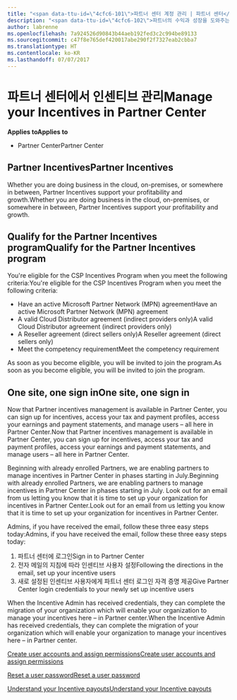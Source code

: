 ```yaml
---
title: "<span data-ttu-id=\"4cfc6-101\">파트너 센터 계정 관리 | 파트너 센터</span><span class=\"sxs-lookup\"><span data-stu-id=\"4cfc6-101\">Manage your Incentives in Partner Center | Partner Center</span></span>"
description: "<span data-ttu-id=\"4cfc6-102\">파트너의 수익과 성장을 도와주는 Microsoft 파트너 인센티브 프로그램</span><span class=\"sxs-lookup\"><span data-stu-id=\"4cfc6-102\">Microsoft Partner Incentives programs support partner profitability and growth</span></span>"
author: labrenne
ms.openlocfilehash: 7a924526d90843b44aeb192fed3c2c994be89133
ms.sourcegitcommit: c47f8e765def420017abe290f2f7327eab2cbba7
ms.translationtype: HT
ms.contentlocale: ko-KR
ms.lasthandoff: 07/07/2017
---
```

# <a name="manage-your-incentives-in-partner-center"></a><span data-ttu-id="4cfc6-103">파트너 센터에서 인센티브 관리</span><span class="sxs-lookup"><span data-stu-id="4cfc6-103">Manage your Incentives in Partner Center</span></span> 

**<span data-ttu-id="4cfc6-104">Applies to</span><span class="sxs-lookup"><span data-stu-id="4cfc6-104">Applies to</span></span>**

-  <span data-ttu-id="4cfc6-105">Partner Center</span><span class="sxs-lookup"><span data-stu-id="4cfc6-105">Partner Center</span></span>

## <a name="partner-incentives"></a><span data-ttu-id="4cfc6-106">Partner Incentives</span><span class="sxs-lookup"><span data-stu-id="4cfc6-106">Partner Incentives</span></span> 

<span data-ttu-id="4cfc6-107">Whether you are doing business in the cloud, on-premises, or somewhere in between, Partner Incentives support your profitability and growth.</span><span class="sxs-lookup"><span data-stu-id="4cfc6-107">Whether you are doing business in the cloud, on-premises, or somewhere in between, Partner Incentives support your profitability and growth.</span></span>

## <a name="qualify-for-the-partner-incentives-program"></a><span data-ttu-id="4cfc6-108">Qualify for the Partner Incentives program</span><span class="sxs-lookup"><span data-stu-id="4cfc6-108">Qualify for the Partner Incentives program</span></span>

<span data-ttu-id="4cfc6-109">You're eligible for the CSP Incentives Program when you meet the following criteria:</span><span class="sxs-lookup"><span data-stu-id="4cfc6-109">You're eligible for the CSP Incentives Program when you meet the following criteria:</span></span>

-   <span data-ttu-id="4cfc6-110">Have an active Microsoft Partner Network (MPN) agreement</span><span class="sxs-lookup"><span data-stu-id="4cfc6-110">Have an active Microsoft Partner Network (MPN) agreement</span></span> 
-   <span data-ttu-id="4cfc6-111">A valid Cloud Distributor agreement (indirect providers only)</span><span class="sxs-lookup"><span data-stu-id="4cfc6-111">A valid Cloud Distributor agreement (indirect providers only)</span></span>
-   <span data-ttu-id="4cfc6-112">A Reseller agreement (direct sellers only)</span><span class="sxs-lookup"><span data-stu-id="4cfc6-112">A Reseller agreement (direct sellers only)</span></span>
-   <span data-ttu-id="4cfc6-113">Meet the competency requirement</span><span class="sxs-lookup"><span data-stu-id="4cfc6-113">Meet the competency requirement</span></span>

<span data-ttu-id="4cfc6-114">As soon as you become eligible, you will be invited to join the program.</span><span class="sxs-lookup"><span data-stu-id="4cfc6-114">As soon as you become eligible, you will be invited to join the program.</span></span>

## <a name="one-site-one-sign-in"></a><span data-ttu-id="4cfc6-115">One site, one sign in</span><span class="sxs-lookup"><span data-stu-id="4cfc6-115">One site, one sign in</span></span>

<span data-ttu-id="4cfc6-116">Now that Partner incentives management is available in Partner Center, you can sign up for incentives, access your tax and payment profiles, access your earnings and payment statements, and manage users – all here in Partner Center.</span><span class="sxs-lookup"><span data-stu-id="4cfc6-116">Now that Partner incentives management is available in Partner Center, you can sign up for incentives, access your tax and payment profiles, access your earnings and payment statements, and manage users – all here in Partner Center.</span></span> 

<span data-ttu-id="4cfc6-117">Beginning with already enrolled Partners, we are enabling partners to manage incentives in Partner Center in phases starting in July.</span><span class="sxs-lookup"><span data-stu-id="4cfc6-117">Beginning with already enrolled Partners, we are enabling partners to manage incentives in Partner Center in phases starting in July.</span></span> <span data-ttu-id="4cfc6-118">Look out for an email from us letting you know that it is time to set up your organization for incentives in Partner Center.</span><span class="sxs-lookup"><span data-stu-id="4cfc6-118">Look out for an email from us letting you know that it is time to set up your organization for incentives in Partner Center.</span></span> 

<span data-ttu-id="4cfc6-119">Admins, if you have received the email, follow these three easy steps today:</span><span class="sxs-lookup"><span data-stu-id="4cfc6-119">Admins, if you have received the email, follow these three easy steps today:</span></span>

1.  <span data-ttu-id="4cfc6-120">파트너 센터에 로그인</span><span class="sxs-lookup"><span data-stu-id="4cfc6-120">Sign in to Partner Center</span></span> 
2.  <span data-ttu-id="4cfc6-121">전자 메일의 지침에 따라 인센티브 사용자 설정</span><span class="sxs-lookup"><span data-stu-id="4cfc6-121">Following the directions in the email, set up your incentive users</span></span> 
3.  <span data-ttu-id="4cfc6-122">새로 설정된 인센티브 사용자에게 파트너 센터 로그인 자격 증명 제공</span><span class="sxs-lookup"><span data-stu-id="4cfc6-122">Give Partner Center login credentials to your newly set up incentive users</span></span>

<span data-ttu-id="4cfc6-123">When the Incentive Admin has received credentials, they can complete the migration of your organization which will enable your organization to manage your incentives here – in Partner center.</span><span class="sxs-lookup"><span data-stu-id="4cfc6-123">When the Incentive Admin has received credentials, they can complete the migration of your organization which will enable your organization to manage your incentives here – in Partner center.</span></span>


[<span data-ttu-id="4cfc6-124">Create user accounts and assign permissions</span><span class="sxs-lookup"><span data-stu-id="4cfc6-124">Create user accounts and assign permissions</span></span>](create-user-accounts-and-set-permissions.md)

[<span data-ttu-id="4cfc6-125">Reset a user password</span><span class="sxs-lookup"><span data-stu-id="4cfc6-125">Reset a user password</span></span>](reset-a-user-password.md)

[<span data-ttu-id="4cfc6-126">Understand your Incentive payouts</span><span class="sxs-lookup"><span data-stu-id="4cfc6-126">Understand your Incentive payouts</span></span>](understand-incentive-payouts.md)

